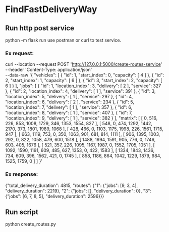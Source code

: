 # FindFastDeliveryWay
 
## Run http post service
 
 python -m flask run
 use postman or curl to test service.
 
 ### Ex request:
  
 curl --location --request POST 'http://127.0.0.1:5000/create-routes-service' \
--header 'Content-Type: application/json' \
--data-raw '{
    "vehicles": [
        {
            "id": 1,
            "start_index": 0,
            "capacity": [
                4
            ]
        },
        {
            "id": 2,
            "start_index": 1,
            "capacity": [
                6
            ]
        },
        {
            "id": 3,
            "start_index": 2,
            "capacity": [
                6
            ]
        }
    ],
    "jobs": [
        {
            "id": 1,
            "location_index": 3,
            "delivery": [
                2
            ],
            "service": 327
        },
        {
            "id": 2,
            "location_index": 4,
            "delivery": [
                1
            ],
            "service": 391
        },
        {
            "id": 3,
            "location_index": 5,
            "delivery": [
                1
            ],
            "service": 297
        },
        {
            "id": 4,
            "location_index": 6,
            "delivery": [
                2
            ],
            "service": 234
        },
        {
            "id": 5,
            "location_index": 7,
            "delivery": [
                1
            ],
            "service": 357
        },
        {
            "id": 6,
            "location_index": 8,
            "delivery": [
                1
            ],
            "service": 407
        },
        {
            "id": 7,
            "location_index": 9,
            "delivery": [
                1
            ],
            "service": 382
        }
    ],
    "matrix": [
        [
            0,
            516,
            226,
            853,
            1008,
            1729,
            346,
            1353,
            1554,
            827
        ],
        [
            548,
            0,
            474,
            1292,
            1442,
            2170,
            373,
            1801,
            1989,
            1068
        ],
        [
            428,
            466,
            0,
            1103,
            1175,
            1998,
            226,
            1561,
            1715,
            947
        ],
        [
            663,
            1119,
            753,
            0,
            350,
            1063,
            901,
            681,
            814,
            1111
        ],
        [
            906,
            1395,
            1003,
            292,
            0,
            822,
            1058,
            479,
            600,
            1518
        ],
        [
            1488,
            1994,
            1591,
            905,
            776,
            0,
            1746,
            603,
            405,
            1676
        ],
        [
            521,
            357,
            226,
            1095,
            1167,
            1987,
            0,
            1552,
            1705,
            1051
        ],
        [
            1092,
            1590,
            1191,
            609,
            485,
            627,
            1353,
            0,
            422,
            1583
        ],
        [
            1334,
            1843,
            1436,
            734,
            609,
            396,
            1562,
            421,
            0,
            1745
        ],
        [
            858,
            1186,
            864,
            1042,
            1229,
            1879,
            984,
            1525,
            1759,
            0
        ]
    ]
}'


 ### Ex response:
  
  {"total_delivery_duration": 4815, "routes": {"1": {"jobs": [9, 3, 4], "delivery_duration": 2219}, "2": {"jobs": [],
"delivery_duration": 0}, "3": {"jobs": [6, 7, 8, 5], "delivery_duration": 2596}}}
  
 ## Run script
 python create_routes.py
